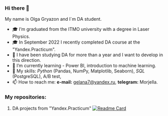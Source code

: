 ### Hi there 👋

My name is Olga Gryazon and I`m DA student. 

- 🎓 I’m graduated from the ITMO university with a degree in Laser Physics.
- 🎓 In September 2022 I recently completed DA course at the "Yandex.Practicum".
- 🌱 I have been studying DA for more than a year and I want to develop in this direction. 
- 🌱 I’m currently learning - Power BI, introduction to machine learning.
- 🔨 My skills: *Python* (Pandas, NumPy, Matplotlib, Seaborn), *SQL* (PostgreSQL), A/B test, 
- 📫 How to reach me: **e-mail:** gelana7@yandex.ru, **telegram:** Morjella. 

### My repositories:
1. DA projects from "Yandex.Practicum"
[![Readme Card](https://github-readme-stats.vercel.app/api/pin/?username=Morjella&repo=DA_Repository)](https://github.com/Morjella/DA_Repository)

<!--
**Morjella/Morjella** is a ✨ _special_ ✨ repository because its `README.md` (this file) appears on your GitHub profile.

Here are some ideas to get you started:

- 🔭 I’m currently working on ...
- 🌱 I’m currently learning ...
- 👯 I’m looking to collaborate on ...
- 🤔 I’m looking for help with ...
- 💬 Ask me about ...
- 📫 How to reach me: ...
- 😄 Pronouns: ...
- ⚡ Fun fact: ...
-->
